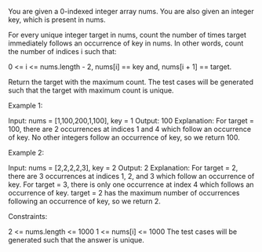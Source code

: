 You are given a 0-indexed integer array nums. You are also given an integer
key, which is present in nums.

For every unique integer target in nums, count the number of times target
immediately follows an occurrence of key in nums. In other words, count the
number of indices i such that:


0 <= i <= nums.length - 2,
nums[i] == key and,
nums[i + 1] == target.


Return the target with the maximum count. The test cases will be generated
such that the target with maximum count is unique.


Example 1:


Input: nums = [1,100,200,1,100], key = 1
Output: 100
Explanation: For target = 100, there are 2 occurrences at indices 1 and 4
which follow an occurrence of key.
No other integers follow an occurrence of key, so we return 100.


Example 2:


Input: nums = [2,2,2,2,3], key = 2
Output: 2
Explanation: For target = 2, there are 3 occurrences at indices 1, 2, and 3
which follow an occurrence of key.
For target = 3, there is only one occurrence at index 4 which follows an
occurrence of key.
target = 2 has the maximum number of occurrences following an occurrence of
key, so we return 2.



Constraints:


2 <= nums.length <= 1000
1 <= nums[i] <= 1000
The test cases will be generated such that the answer is unique.




